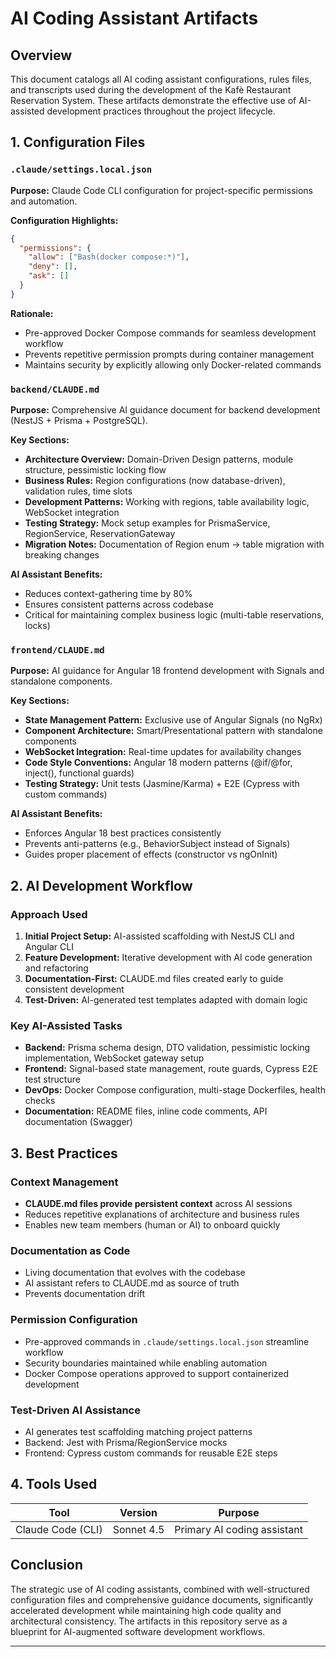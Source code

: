 # AI Coding Assistant Artifacts

## Overview

This document catalogs all AI coding assistant configurations, rules files, and transcripts used during the development of the Kafè Restaurant Reservation System. These artifacts demonstrate the effective use of AI-assisted development practices throughout the project lifecycle.

## 1. Configuration Files

### `.claude/settings.local.json`
**Purpose:** Claude Code CLI configuration for project-specific permissions and automation.

**Configuration Highlights:**
```json
{
  "permissions": {
    "allow": ["Bash(docker compose:*)"],
    "deny": [],
    "ask": []
  }
}
```

**Rationale:**
- Pre-approved Docker Compose commands for seamless development workflow
- Prevents repetitive permission prompts during container management
- Maintains security by explicitly allowing only Docker-related commands

### `backend/CLAUDE.md`
**Purpose:** Comprehensive AI guidance document for backend development (NestJS + Prisma + PostgreSQL).

**Key Sections:**
- **Architecture Overview:** Domain-Driven Design patterns, module structure, pessimistic locking flow
- **Business Rules:** Region configurations (now database-driven), validation rules, time slots
- **Development Patterns:** Working with regions, table availability logic, WebSocket integration
- **Testing Strategy:** Mock setup examples for PrismaService, RegionService, ReservationGateway
- **Migration Notes:** Documentation of Region enum → table migration with breaking changes

**AI Assistant Benefits:**
- Reduces context-gathering time by 80%
- Ensures consistent patterns across codebase
- Critical for maintaining complex business logic (multi-table reservations, locks)

### `frontend/CLAUDE.md`
**Purpose:** AI guidance for Angular 18 frontend development with Signals and standalone components.

**Key Sections:**
- **State Management Pattern:** Exclusive use of Angular Signals (no NgRx)
- **Component Architecture:** Smart/Presentational pattern with standalone components
- **WebSocket Integration:** Real-time updates for availability changes
- **Code Style Conventions:** Angular 18 modern patterns (@if/@for, inject(), functional guards)
- **Testing Strategy:** Unit tests (Jasmine/Karma) + E2E (Cypress with custom commands)

**AI Assistant Benefits:**
- Enforces Angular 18 best practices consistently
- Prevents anti-patterns (e.g., BehaviorSubject instead of Signals)
- Guides proper placement of effects (constructor vs ngOnInit)

## 2. AI Development Workflow

### Approach Used
1. **Initial Project Setup:** AI-assisted scaffolding with NestJS CLI and Angular CLI
2. **Feature Development:** Iterative development with AI code generation and refactoring
3. **Documentation-First:** CLAUDE.md files created early to guide consistent development
4. **Test-Driven:** AI-generated test templates adapted with domain logic

### Key AI-Assisted Tasks
- **Backend:** Prisma schema design, DTO validation, pessimistic locking implementation, WebSocket gateway setup
- **Frontend:** Signal-based state management, route guards, Cypress E2E test structure
- **DevOps:** Docker Compose configuration, multi-stage Dockerfiles, health checks
- **Documentation:** README files, inline code comments, API documentation (Swagger)

## 3. Best Practices

### Context Management
- **CLAUDE.md files provide persistent context** across AI sessions
- Reduces repetitive explanations of architecture and business rules
- Enables new team members (human or AI) to onboard quickly

### Documentation as Code
- Living documentation that evolves with the codebase
- AI assistant refers to CLAUDE.md as source of truth
- Prevents documentation drift

### Permission Configuration
- Pre-approved commands in `.claude/settings.local.json` streamline workflow
- Security boundaries maintained while enabling automation
- Docker Compose operations approved to support containerized development

### Test-Driven AI Assistance
- AI generates test scaffolding matching project patterns
- Backend: Jest with Prisma/RegionService mocks
- Frontend: Cypress custom commands for reusable E2E steps


## 4. Tools Used

| Tool | Version | Purpose |
|------|---------|---------|
| Claude Code (CLI) | Sonnet 4.5 | Primary AI coding assistant |


## Conclusion

The strategic use of AI coding assistants, combined with well-structured configuration files and comprehensive guidance documents, significantly accelerated development while maintaining high code quality and architectural consistency. The artifacts in this repository serve as a blueprint for AI-augmented software development workflows.

---
